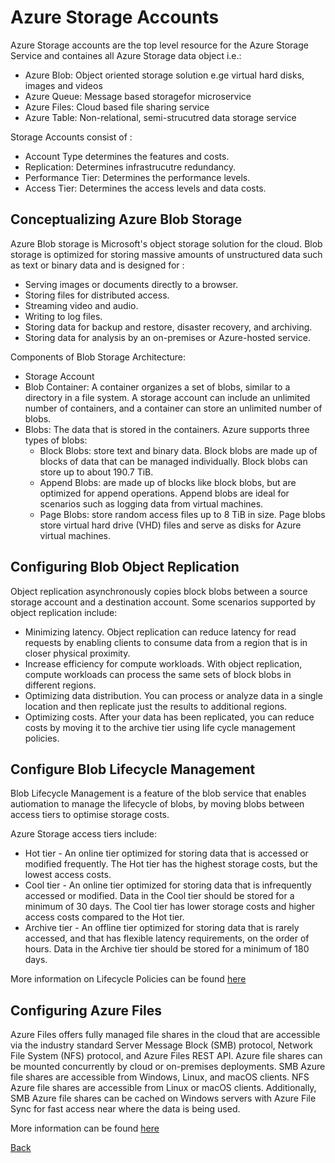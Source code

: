 # Azure Storage Accounts

Azure Storage accounts are the top level resource for the Azure Storage Service and containes all Azure Storage data object i.e.:

- Azure Blob: Object oriented storage solution e.ge virtual hard disks, images and videos
- Azure Queue: Message based storagefor microservice
- Azure Files: Cloud based file sharing service
- Azure Table: Non-relational, semi-strucutred data storage service

Storage Accounts consist of :

- Account Type determines the features and costs.
- Replication: Determines infrastrucutre redundancy.
- Performance Tier: Determines the performance levels.
- Access Tier: Determines the access levels and data costs.

## Conceptualizing Azure Blob Storage

Azure Blob storage is Microsoft's object storage solution for the cloud. Blob storage is optimized for storing massive amounts of unstructured data such as text or binary data and is designed for :

- Serving images or documents directly to a browser.
- Storing files for distributed access.
- Streaming video and audio.
- Writing to log files.
- Storing data for backup and restore, disaster recovery, and archiving.
- Storing data for analysis by an on-premises or Azure-hosted service.

Components of Blob Storage Architecture:

- Storage Account
- Blob Container: A container organizes a set of blobs, similar to a directory in a file system. A storage account can include an unlimited number of containers, and a container can store an unlimited number of blobs.
- Blobs: The data that is stored in the containers. Azure supports three types of blobs:
  - Block Blobs: store text and binary data. Block blobs are made up of blocks of data that can be managed individually. Block blobs can store up to about 190.7 TiB.
  - Append Blobs: are made up of blocks like block blobs, but are optimized for append operations. Append blobs are ideal for scenarios such as logging data from virtual machines.
  - Page Blobs: store random access files up to 8 TiB in size. Page blobs store virtual hard drive (VHD) files and serve as disks for Azure virtual machines.


## Configuring Blob Object Replication

Object replication asynchronously copies block blobs between a source storage account and a destination account. Some scenarios supported by object replication include:

- Minimizing latency. Object replication can reduce latency for read requests by enabling clients to consume data from a region that is in closer physical proximity.
- Increase efficiency for compute workloads. With object replication, compute workloads can process the same sets of block blobs in different regions.
- Optimizing data distribution. You can process or analyze data in a single location and then replicate just the results to additional regions.
- Optimizing costs. After your data has been replicated, you can reduce costs by moving it to the archive tier using life cycle management policies.

## Configure Blob Lifecycle Management

Blob Lifecycle Management is a feature of the blob service that enables autiomation to manage the lifecycle of blobs, by moving blobs between access tiers to optimise storage costs.

Azure Storage access tiers include:

- Hot tier - An online tier optimized for storing data that is accessed or modified frequently. The Hot tier has the highest storage costs, but the lowest access costs.
- Cool tier - An online tier optimized for storing data that is infrequently accessed or modified. Data in the Cool tier should be stored for a minimum of 30 days. The Cool tier has lower storage costs and higher access costs compared to the Hot tier.
- Archive tier - An offline tier optimized for storing data that is rarely accessed, and that has flexible latency requirements, on the order of hours. Data in the Archive tier should be stored for a minimum of 180 days.

More information on Lifecycle Policies can be found [here](https://docs.microsoft.com/en-us/azure/storage/blobs/lifecycle-management-overview)

## Configuring Azure Files

Azure Files offers fully managed file shares in the cloud that are accessible via the industry standard Server Message Block (SMB) protocol, Network File System (NFS) protocol, and Azure Files REST API. Azure file shares can be mounted concurrently by cloud or on-premises deployments. SMB Azure file shares are accessible from Windows, Linux, and macOS clients. NFS Azure file shares are accessible from Linux or macOS clients. Additionally, SMB Azure file shares can be cached on Windows servers with Azure File Sync for fast access near where the data is being used.

More information can be found [here](https://docs.microsoft.com/en-us/azure/storage/files/storage-files-introduction)



[Back](ReadMe.md)
